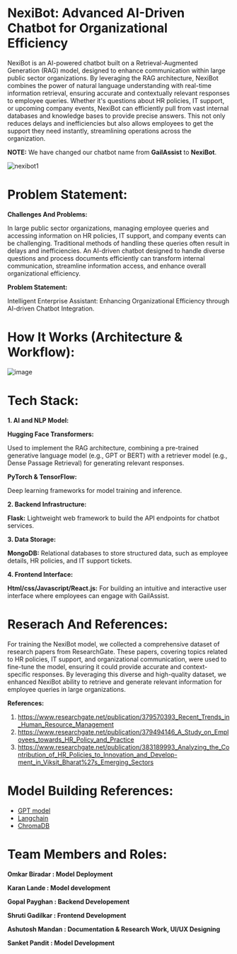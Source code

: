 #  NexiBot: Advanced AI-Driven Chatbot for Organizational Efficiency 
 NexiBot is an AI-powered chatbot built on a Retrieval-Augmented Generation (RAG) model, designed to enhance communication within large public sector organizations. By leveraging the RAG architecture,  NexiBot combines the power of natural language understanding with real-time information retrieval, ensuring accurate and contextually relevant responses to employee queries. Whether it's questions about HR policies, IT support, or upcoming company events,  NexiBot can efficiently pull from vast internal databases and knowledge bases to provide precise answers. This not only reduces delays and inefficiencies but also allows employees to get the support they need instantly, streamlining operations across the organization. 

**NOTE:** We have changed our chatbot name from **GailAssist** to **NexiBot**.

![nexibot1](https://github.com/user-attachments/assets/ed2fe14f-e1f5-4fe1-9f67-441f39d02c40)



# Problem Statement: 
**Challenges And Problems:** 

In large public sector organizations, managing employee queries and accessing information on HR
policies, IT support, and company events can be challenging. Traditional methods of handling these
queries often result in delays and inefficiencies. An AI-driven chatbot designed to handle diverse
questions and process documents efficiently can transform internal communication, streamline
information access, and enhance overall organizational efficiency.

**Problem Statement:**

Intelligent Enterprise Assistant: Enhancing Organizational Efficiency through AI-driven Chatbot
Integration.

# How It Works (Architecture & Workflow): 

![image](https://github.com/user-attachments/assets/0ffb3865-8909-4711-bfe2-88920cbca2ef)


# Tech Stack: 
**1. AI and NLP Model:**

**Hugging Face Transformers:**

Used to implement the RAG architecture, combining a pre-trained generative language model (e.g., GPT or BERT) with a retriever model (e.g., Dense Passage Retrieval) for generating relevant responses.

**PyTorch & TensorFlow:**

Deep learning frameworks for model training and inference. 

**2. Backend Infrastructure:**

 **Flask:** Lightweight web framework to build the API endpoints for chatbot services.
 
**3. Data Storage:**

**MongoDB:** Relational databases to store structured data, such as employee details, HR policies, and IT support tickets. 

**4. Frontend Interface:** 

**Html/css/Javascript/React.js:** For building an intuitive and interactive user interface where employees can engage with GailAssist. 


# Reserach And References:

For training the  NexiBot model, we collected a comprehensive dataset of research papers from ResearchGate. These papers, covering topics related to HR policies, IT support, and organizational communication, were used to fine-tune the model, ensuring it could provide accurate and context-specific responses. By leveraging this diverse and high-quality dataset, we enhanced NexiBot ability to retrieve and generate relevant information for employee queries in large organizations. 

**References:** 
1. https://www.researchgate.net/publication/379570393_Recent_Trends_in_Human_Resource_Management
2. https://www.researchgate.net/publication/379494146_A_Study_on_Employees_towards_HR_Policy_and_Practice
3. https://www.researchgate.net/publication/383189993_Analyzing_the_Contribution_of_HR_Policies_to_Innovation_and_Develop-ment_in_Viksit_Bharat%27s_Emerging_Sectors


# Model Building References: 

- [GPT model](https://platform.openai.com/docs/models/overview) 
- [Langchain](https://python.langchain.com/docs/get_started/quickstart)
- [ChromaDB](https://www.trychroma.com/)

# Team Members and Roles: 

**Omkar Biradar : Model Deployment**

**Karan Lande : Model development**

**Gopal Payghan : Backend Developement**

**Shruti Gadilkar : Frontend Development**

**Ashutosh Mandan : Documentation & Research Work, UI/UX Designing**

**Sanket Pandit : Model Development** 
